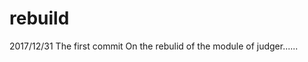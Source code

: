 # rebuild
  2017/12/31  The first commit
                On the rebulid of the module of judger......
